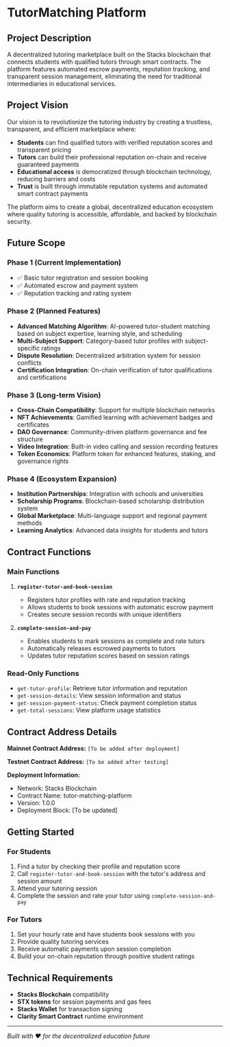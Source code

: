 # TutorMatching Platform

## Project Description

A decentralized tutoring marketplace built on the Stacks blockchain that connects students with qualified tutors through smart contracts. The platform features automated escrow payments, reputation tracking, and transparent session management, eliminating the need for traditional intermediaries in educational services.

## Project Vision

Our vision is to revolutionize the tutoring industry by creating a trustless, transparent, and efficient marketplace where:

- **Students** can find qualified tutors with verified reputation scores and transparent pricing
- **Tutors** can build their professional reputation on-chain and receive guaranteed payments
- **Educational access** is democratized through blockchain technology, reducing barriers and costs
- **Trust** is built through immutable reputation systems and automated smart contract payments

The platform aims to create a global, decentralized education ecosystem where quality tutoring is accessible, affordable, and backed by blockchain security.

## Future Scope

### Phase 1 (Current Implementation)
- ✅ Basic tutor registration and session booking
- ✅ Automated escrow and payment system
- ✅ Reputation tracking and rating system

### Phase 2 (Planned Features)
- **Advanced Matching Algorithm**: AI-powered tutor-student matching based on subject expertise, learning style, and scheduling
- **Multi-Subject Support**: Category-based tutor profiles with subject-specific ratings
- **Dispute Resolution**: Decentralized arbitration system for session conflicts
- **Certification Integration**: On-chain verification of tutor qualifications and certifications

### Phase 3 (Long-term Vision)
- **Cross-Chain Compatibility**: Support for multiple blockchain networks
- **NFT Achievements**: Gamified learning with achievement badges and certificates
- **DAO Governance**: Community-driven platform governance and fee structure
- **Video Integration**: Built-in video calling and session recording features
- **Token Economics**: Platform token for enhanced features, staking, and governance rights

### Phase 4 (Ecosystem Expansion)
- **Institution Partnerships**: Integration with schools and universities
- **Scholarship Programs**: Blockchain-based scholarship distribution system
- **Global Marketplace**: Multi-language support and regional payment methods
- **Learning Analytics**: Advanced data insights for students and tutors

## Contract Functions

### Main Functions

1. **`register-tutor-and-book-session`**
   - Registers tutor profiles with rate and reputation tracking
   - Allows students to book sessions with automatic escrow payment
   - Creates secure session records with unique identifiers

2. **`complete-session-and-pay`**
   - Enables students to mark sessions as complete and rate tutors
   - Automatically releases escrowed payments to tutors
   - Updates tutor reputation scores based on session ratings

### Read-Only Functions
- `get-tutor-profile`: Retrieve tutor information and reputation
- `get-session-details`: View session information and status
- `get-session-payment-status`: Check payment completion status
- `get-total-sessions`: View platform usage statistics

## Contract Address Details

**Mainnet Contract Address:** `[To be added after deployment]`

**Testnet Contract Address:** `[To be added after testing]`

**Deployment Information:**
- Network: Stacks Blockchain
- Contract Name: tutor-matching-platform
- Version: 1.0.0
- Deployment Block: [To be updated]

## Getting Started

### For Students
1. Find a tutor by checking their profile and reputation score
2. Call `register-tutor-and-book-session` with the tutor's address and session amount
3. Attend your tutoring session
4. Complete the session and rate your tutor using `complete-session-and-pay`

### For Tutors
1. Set your hourly rate and have students book sessions with you
2. Provide quality tutoring services
3. Receive automatic payments upon session completion
4. Build your on-chain reputation through positive student ratings

## Technical Requirements

- **Stacks Blockchain** compatibility
- **STX tokens** for session payments and gas fees
- **Stacks Wallet** for transaction signing
- **Clarity Smart Contract** runtime environment

---

*Built with ❤️ for the decentralized education future*